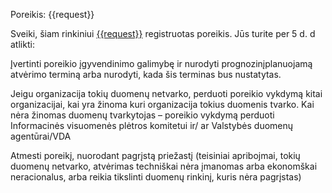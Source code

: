 Poreikis: {{request}}

Sveiki, šiam rinkiniui [{{request}}]({{link}}) registruotas poreikis. Jūs turite per 5 d. d atlikti: 

Įvertinti poreikio įgyvendinimo galimybę ir  nurodyti prognozinįplanuojamą atvėrimo terminą arba nurodyti, kada šis terminas bus nustatytas. 

Jeigu organizacija tokių duomenų netvarko, perduoti poreikio vykdymą kitai organizacijai, kai yra žinoma kuri organizacija tokius duomenis tvarko. Kai nėra žinomas duomenų tvarkytojas – poreikio vykdymą perduoti Informacinės visuomenės plėtros komitetui ir/ ar Valstybės duomenų agentūrai/VDA 

Atmesti poreikį, nuorodant pagrįstą priežastį (teisiniai apribojmai, tokių duomenų netvarko, atvėrimas techniškai nėra įmanomas arba ekonomškai neracionalus, arba reikia tikslinti duomenų rinkinį, kuris nėra pagrįstas) 